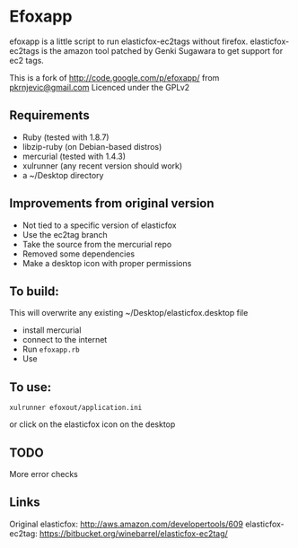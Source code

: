 Efoxapp
=======

efoxapp is a little script to run elasticfox-ec2tags without firefox.
elasticfox-ec2tags is the amazon tool patched by Genki Sugawara to get support
for ec2 tags.

This is a fork of http://code.google.com/p/efoxapp/ from pkrnjevic@gmail.com
Licenced under the GPLv2

Requirements
------------
 * Ruby (tested with 1.8.7)
 * libzip-ruby (on Debian-based distros)
 * mercurial (tested with  1.4.3)
 * xulrunner (any recent version should work)
 * a ~/Desktop directory

Improvements from original version
----------------------------------
 * Not tied to a specific version of elasticfox
 * Use the ec2tag branch
 * Take the source from the mercurial repo
 * Removed some dependencies
 * Make a desktop icon with proper permissions

To build:
---------
This will overwrite any existing ~/Desktop/elasticfox.desktop file

* install mercurial
* connect to the internet
* Run `efoxapp.rb`
* Use

To use:
--------
    xulrunner efoxout/application.ini
or click on the elasticfox icon on the desktop

TODO
----
More error checks

Links
-----
Original elasticfox: http://aws.amazon.com/developertools/609
elasticfox-ec2tag: https://bitbucket.org/winebarrel/elasticfox-ec2tag/
